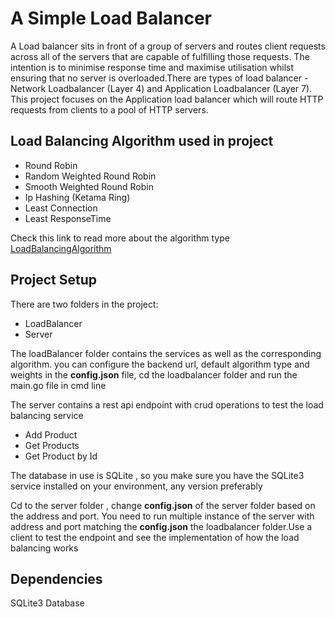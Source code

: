 # A Simple Load Balancer

A Load balancer sits in front of a group of servers and routes client requests across all of the servers that are capable of fulfilling those requests. The intention is to minimise response time and maximise utilisation whilst ensuring that no server is overloaded.There are types of load balancer - Network Loadbalancer (Layer 4) and Application Loadbalancer (Layer 7). This project focuses on the Application load balancer which will route HTTP requests from clients to a pool of HTTP servers.

## Load Balancing Algorithm used in project
* Round Robin
* Random Weighted Round Robin
* Smooth Weighted Round Robin
* Ip Hashing (Ketama Ring)
* Least Connection
* Least ResponseTime
 
Check this link to read more about the algorithm type [LoadBalancingAlgorithm](https://aws.amazon.com/what-is/load-balancing/#:~:text=A%20load%20balancing%20algorithm%20is,fall%20into%20two%20main%20categories.)


## Project Setup
There are two folders in the project:

* LoadBalancer
* Server

The loadBalancer folder contains the services as well as the corresponding algorithm. you can configure the backend url, default algorithm type and weights in the **config.json** file, cd the loadbalancer folder and run the main.go file in cmd line

The server contains a rest api endpoint with crud operations to test the load balancing service
* Add Product
* Get Products
* Get Product by Id

The database in use is SQLite , so you make sure you have the SQLite3 service installed on your environment, any version preferably

Cd to the server folder , change **config.json** of the server folder based on the address and port. You need to run multiple instance of the server with address and port matching the **config.json** the loadbalancer folder.Use a client to test the endpoint and see the implementation of how the load balancing works


## Dependencies
SQLite3 Database




